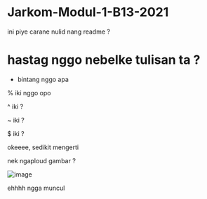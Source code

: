 # Jarkom-Modul-1-B13-2021

ini piye carane nulid nang readme ?

# hastag nggo nebelke tulisan ta ?
* bintang nggo apa

% iki nggo opo

^ iki ?

~ iki ?

$ iki ?

okeeee, sedikit mengerti

nek ngaploud gambar ?

![image](https://user-images.githubusercontent.com/61305028/133454167-de163133-ec58-4dcb-848e-ac94f9cce65e.png)

ehhhh ngga muncul

